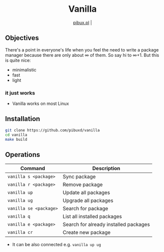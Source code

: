 <div align="center">
<h1>Vanilla</h1>

[pibux.pl](https://pibux.pl) |
</div>
<div align="center">
</div>

## Objectives
There's a point in everyone's life when you feel the need to write a package manager because there are only about ∞ of them. So say hi to ∞+1.
But this is quite nice:
+ minimalistic
+ fast
+ light
### it just works
+ Vanilla works on most Linux
## Installation
```sh
git clone https://github.com/pibuxd/vanilla
cd vanilla
make build
```

## Operations

| Command                         | Description                                                                                                                                         |
| ------------------------------- | --------------------------------------------------------------------------------------------------------------------------------------------------- |
| `vanilla s <package>`             | Sync package |
| `vanilla r <package>`                       | Remove package|
| `vanilla up`                       | Update all packages |
| `vanilla ug`          | Upgrade all packages|
| `vanilla se <package>`                | Search for package|
| `vanilla q` | List all installed packages|
| `vanilla e <package>` | Search for already installed packages|
| `vanilla cr` | Create new package|
+ It can be also connected e.g. `vanilla up ug`
